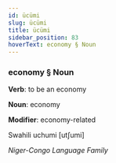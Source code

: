```yaml
---
id: ücümi
slug: ücümi
title: ücümi
sidebar_position: 83
hoverText: economy § Noun
---
```


### economy § Noun

**Verb**: to be an economy

**Noun**: economy

**Modifier**: economy-related

Swahili uchumi [utʃumi]

*Niger-Congo Language Family*